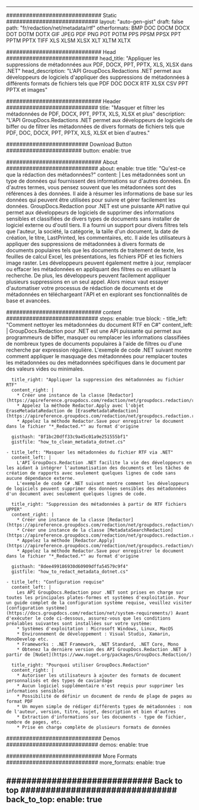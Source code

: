 













---
############################# Static ############################
layout: "auto-gen-gist"
draft: false
path: "fr/redaction/net/metadata/rtf"
otherformats: BMP DOC DOCM DOCX DOT DOTM DOTX GIF JPEG PDF PNG POT POTM PPS PPSM PPSX PPT PPTM PPTX TIFF XLS XLSM XLSX XLT XLTM XLTX  


############################# Head ############################
head_title: "Appliquer les suppressions de métadonnées aux PDF, DOCX, PPT, PPTX, XLS, XLSX dans .NET"
head_description: "L'API GroupDocs.Redactions .NET permet aux développeurs de logiciels d'appliquer des suppressions de métadonnées à différents formats de fichiers tels que PDF DOC DOCX RTF XLSX CSV PPT PPTX et images"

############################# Header ############################
title: "Masquer et filtrer les métadonnées de PDF, DOCX, PPT, PPTX, XLS, XLSX et plus"
description: "L'API GroupDocs.Redactions .NET permet aux développeurs de logiciels de biffer ou de filtrer les métadonnées de divers formats de fichiers tels que PDF, DOC, DOCX, PPT, PPTX, XLS, XLSX et bien d'autres."

######################### Download Button #######################
button:
    enable: true

############################# About ############################
about:
    enable: true
    title: "Qu'est-ce que la rédaction des métadonnées?"
    content: |
        Les métadonnées sont un type de données qui fournissent des informations sur d'autres données. En d'autres termes, vous pensez souvent que les métadonnées sont des références à des données. Il aide à résumer les informations de base sur les données qui peuvent être utilisées pour suivre et gérer facilement les données. GroupDocs.Redaction pour .NET est une puissante API native qui permet aux développeurs de logiciels de supprimer des informations sensibles et classifiées de divers types de documents sans installer de logiciel externe ou d'outil tiers. Il a fourni un support pour divers filtres tels que l'auteur, la société, la catégorie, la taille d'un document, la date de création, le titre, LastPrinted, les commentaires, etc. Il aide les utilisateurs à appliquer des suppressions de métadonnées à divers formats de documents populaires tels que les documents de traitement de texte, les feuilles de calcul Excel, les présentations, les fichiers PDF et les fichiers image raster. Les développeurs peuvent également mettre à jour, remplacer ou effacer les métadonnées en appliquant des filtres ou en utilisant la recherche. De plus, les développeurs peuvent facilement appliquer plusieurs suppressions en un seul appel. Alors mieux vaut essayer d'automatiser votre processus de rédaction de documents et de métadonnées en téléchargeant l'API et en explorant ses fonctionnalités de base et avancées.

############################# content ############################
steps:
    enable: true
    block:
    - title_left: "Comment nettoyer les métadonnées du document RTF en C#"
      content_left: |
        GroupDocs.Redaction pour .NET est une API puissante qui permet aux programmeurs de biffer, masquer ou remplacer les informations classifiées de nombreux types de documents populaires à l'aide de filtres ou d'une recherche par expression régulière.
        L'exemple de code .NET suivant montre comment appliquer le masquage des métadonnées pour remplacer toutes les métadonnées ou des métadonnées spécifiques dans le document par des valeurs vides ou minimales.

      title_right: "Appliquer la suppression des métadonnées au fichier RTF"
      content_right: |
        * Créer une instance de la classe [Redactor](https://apireference.groupdocs.com/redaction/net/groupdocs.redaction/redactor)
        * Appelez la méthode Redactor.Apply avec l'objet EraseMetadataRedaction de [EraseMetadataRedaction](https://apireference.groupdocs.com/redaction/net/groupdocs.redaction.redactions/erasemetadataredaction)
        * Appelez la méthode Redactor.Save pour enregistrer le document dans le fichier "*_Redacted.*" au format d'origine
        
      gisthash: "8f1bc20dff33c9a45c01a9e251555bf1"
      gistfile: "how_to_clean_metadata_dotnet.cs"

    - title_left: "Masquer les métadonnées du fichier RTF via .NET"
      content_left: |
        L'API GroupDocs.Redaction .NET facilite la vie des développeurs en les aidant à intégrer l'automatisation des documents et les tâches de création de rapports avec seulement quelques lignes de code sans aucune dépendance externe.
        L'exemple de code C# .NET suivant montre comment les développeurs de logiciels peuvent supprimer des données sensibles des métadonnées d'un document avec seulement quelques lignes de code.
        
      title_right: "Suppression des métadonnées à partir de RTF fichiers UPPER"
      content_right: |
        * Créer une instance de la classe [Redactor](https://apireference.groupdocs.com/redaction/net/groupdocs.redaction/redactor)
        * Créer une instance de la classe [MetadataSearchRedaction](https://apireference.groupdocs.com/redaction/net/groupdocs.redaction.redactions/metadatasearchredaction)
        * Appelez la méthode [Redactor.Apply](https://apireference.groupdocs.com/redaction/net/groupdocs.redaction/redactor/methods/apply/index) 
        * Appelez la méthode Redactor.Save pour enregistrer le document dans le fichier "*_Redacted.*" au format d'origine
        
      gisthash: "8dee499186930d60909dffa54579c9f4"
      gistfile: "how_to_redact_metadata_dotnet.cs"

    - title_left: "Configuration requise"
      content_left: |
        Les API GroupDocs.Redaction pour .NET sont prises en charge sur toutes les principales plates-formes et systèmes d'exploitation. Pour un guide complet de la configuration système requise, veuillez visiter [configuration système](https://docs.groupdocs.com/redaction/net/system-requirements/) Avant d'exécuter le code ci-dessous, assurez-vous que les conditions préalables suivantes sont installées sur votre système:
        * Systèmes d'exploitation : Microsoft Windows, Linux, MacOS
        * Environnement de développement : Visual Studio, Xamarin, MonoDevelop etc.
        * Frameworks : .NET Framework, .NET Standard, .NET Core, Mono
        * Obtenez la dernière version des API GroupDocs.Redaction .NET à partir de [NuGet](https://www.nuget.org/packages/GroupDocs.Redaction/)
        
      title_right: "Pourquoi utiliser GroupDocs.Redaction"
      content_right: |
        * Autoriser les utilisateurs à ajouter des formats de document personnalisés et des types de caviardage
        * Aucun logiciel supplémentaire n'est requis pour supprimer les informations sensibles
        * Possibilité de définir un document de rendu de plage de pages au format PDF
        * Un moyen simple de rédiger différents types de métadonnées : nom de l'auteur, version, titre, sujet, description et bien d'autres
        * Extraction d'informations sur les documents - type de fichier, nombre de pages, etc.
        * Prise en charge complète de plusieurs formats de données


############################# Demos ############################
demos:
    enable: true

############################# More Formats ############################
more_formats:
    enable: true

############################# Back to top ###############################
back_to_top:
    enable: true
---